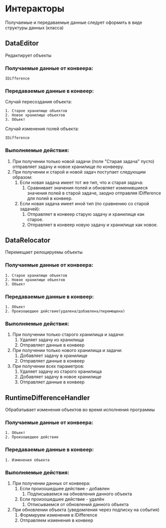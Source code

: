 ﻿# Интеракторы

Получаемые и передаваемые данные следует оформить в виде структуры данных (класса)

## DataEditor

Редактирует объекты

### Получаемые данные от конвеера:
```
IDifference
```

### Передаваемые данные в конвеер:
Случай пересоздания объекта:
```
1. Старое хранилище объектов
2. Новое хранилище объектов
3. Объект
```
Случай изменения полей объекта:
```
IDifference
```

### Выполняемые действия:

1. При получении только новой задачи (поле "Старая задача" пусто) отправляет задачу и новое хранилище по конвееру.
2. При получении и старой и новой задач поступает следующим образом:
	1. Если новая задача имеет тот же тип, что и старая задача:
		1. Сравнивает значения полей и обновляет изменившиеся значения полей в старой задаче, заодно отправляя IDifference для полей в конвеер.
	2. Если новая задача имеет иной тип (по сравнению со старой задачей):
		1. Отправляет в конвеер старую задачу и хранилище как старое.
		2. Отправляет в конвеер новую задачу и хранилище как новое.

## DataRelocator

Перемещает релоцируемы объекты

### Получаемые данные от конвеера:
```
1. Старое хранилище объектов
2. Новое хранилище объектов
3. Объект
```

### Передаваемые данные в конвеер:
```
1. Объект
2. Произошедшее действие(удалена/добавлена/перемещена)
```

### Выполняемые действия:

1. При получении только старого хранилища и задачи:
	1. Удаляет задачу из хранилища
	2. Отправляет данные в конвеер
2. При получении только нового хранилища и задачи:
	1. Добавляет задачу в хранилище
	2. Отправляет данные в конвеер
3. При получении всех параметров:
	1. Удаляет задачу из старого хранилища
	2. Добавляет задачу в новое хранилище
	3. Отправляет данные в конвеер

## RuntimeDifferenceHandler

Обрабатывает изменения объектов во время исполнения программы

### Получаемые данные от конвеера:
```
1. Объект
2. Произошедшее действие
```

### Передаваемые данные в конвеер:
```
1. Изменения объекта
```

### Выполняемые действия:

1. При получении данных от конвеера:
	1. Если произошедшее действие - добавлен
		1. Подписываемся на обновления данного объекта
	2. Если произошедшее действие - удалён
		1. Отписываемся от обновлений данного объекта
2. При обновлении объекта (уведомления через подписку на события)
	1. Формируем изменения в IDifference
	2. Отправляем изменения в конвеер